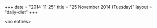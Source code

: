 +++
date = "2014-11-25"
title = "25 November 2014 (Tuesday)"
layout = "daily-diet"
+++

<p>&lt;no entries&gt;</p>